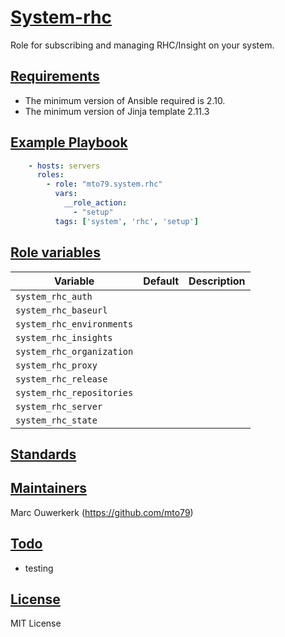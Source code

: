 # [System-rhc](#system-rhc)

Role for subscribing and managing RHC/Insight on your system.

## [Requirements](#requirements)

* The minimum version of Ansible required is 2.10.
* The minimum version of Jinja template 2.11.3

## [Example Playbook](#example-playbook)

```yaml
    - hosts: servers
      roles:
        - role: "mto79.system.rhc"
          vars:
            __role_action:
              - "setup"
          tags: ['system', 'rhc', 'setup']
```

## [Role variables](#role-variables)

| Variable | Default | Description |
| -------- | ------- | ----------- |
|`system_rhc_auth` |  | |
|`system_rhc_baseurl`  | |
|`system_rhc_environments` | |
|`system_rhc_insights` | |
|`system_rhc_organization` | |
|`system_rhc_proxy` | |
|`system_rhc_release` | | |
|`system_rhc_repositories` | |
|`system_rhc_server` | |
|`system_rhc_state` | |

## [Standards](#standards)

## [Maintainers](#maintainers)

Marc Ouwerkerk (https://github.com/mto79)

## [Todo](#todo)

* testing

## [License](#license)

MIT License
